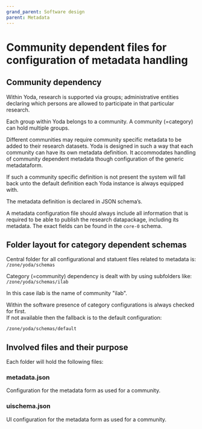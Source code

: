 ```yaml
---
grand_parent: Software design
parent: Metadata
---
```

# Community dependent files for configuration of metadata handling

## Community dependency
Within Yoda, research is supported via groups;  administrative entities declaring which persons are allowed to participate in that particular research.

Each group within Yoda belongs to a community. A community (=category) can hold multiple groups.

Different communities may require community specific metadata to be added to their research datasets.
Yoda is designed in such a way that each community can have its own metadata definition.
It accommodates handling of community dependent metadata though configuration of the generic metadataform.

If such a community specific definition is not present the system will fall back unto the default definition each Yoda instance is always equipped with.

The metadata definition is declared in JSON schema’s.

A metadata configuration file should always include all information that is required to be able to publish the research datapackage, including its metadata.
The exact fields can be found in the `core-0` schema.


## Folder layout for category dependent schemas
Central folder for all configurational and statuent files related to metadata is:
`/zone/yoda/schemas`

Category (=community) dependency is dealt with by using subfolders like:
`/zone/yoda/schemas/ilab`

In this case ilab is the name of community "ilab".

Within the software presence of category configurations is always checked for first.  
If not available then the fallback is to the default configuration:

`/zone/yoda/schemas/default`

## Involved files and their purpose
Each folder will hold the following files:

### metadata.json
Configuration for the metadata form as used for a community.

### uischema.json
UI configuration for the metadata form as used for a community.
